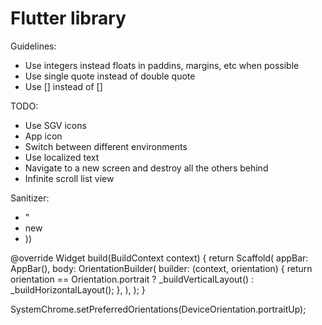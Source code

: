# Flutter library

Guidelines:
* Use integers instead floats in paddins, margins, etc when possible
* Use single quote instead of double quote
* Use [] instead of <Widget>[]

TODO:
* Use SGV icons
* App icon
* Switch between different environments
* Use localized text
* Navigate to a new screen and destroy all the others behind
* Infinite scroll list view

Sanitizer:
* "
* new
* ))


@override
Widget build(BuildContext context) {
  return Scaffold(
    appBar: AppBar(),
    body: OrientationBuilder(
      builder: (context, orientation) {
        return orientation == Orientation.portrait
            ? _buildVerticalLayout()
            : _buildHorizontalLayout();
      },
    ),
  );
}

SystemChrome.setPreferredOrientations(DeviceOrientation.portraitUp);